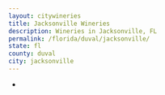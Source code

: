 ```yaml
---
layout: citywineries
title: Jacksonville Wineries
description: Wineries in Jacksonville, FL
permalink: /florida/duval/jacksonville/
state: fl
county: duval
city: jacksonville
---
```

-
